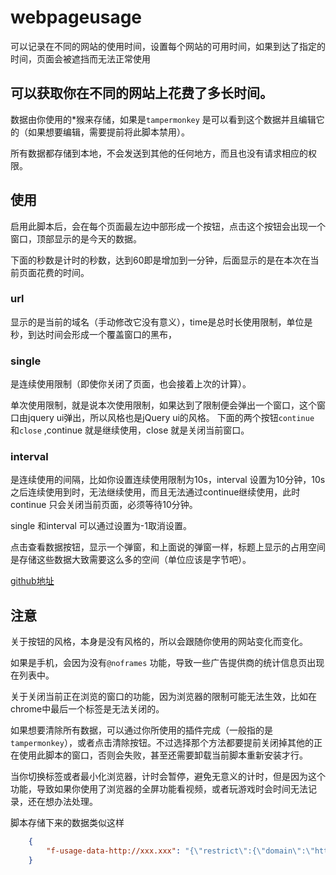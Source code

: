 # webpageusage
可以记录在不同的网站的使用时间，设置每个网站的可用时间，如果到达了指定的时间，页面会被遮挡而无法正常使用

## 可以获取你在不同的网站上花费了多长时间。

数据由你使用的*猴来存储，如果是`tampermonkey` 是可以看到这个数据并且编辑它的（如果想要编辑，需要提前将此脚本禁用）。

所有数据都存储到本地，不会发送到其他的任何地方，而且也没有请求相应的权限。

## 使用

启用此脚本后，会在每个页面最左边中部形成一个按钮，点击这个按钮会出现一个窗口，顶部显示的是今天的数据。

下面的秒数是计时的秒数，达到60即是增加到一分钟，后面显示的是在本次在当前页面花费的时间。

### url
显示的是当前的域名（手动修改它没有意义），time是总时长使用限制，单位是秒，到达时间会形成一个覆盖窗口的黑布，

### single 
是连续使用限制（即使你关闭了页面，也会接着上次的计算）。

单次使用限制，就是说本次使用限制，如果达到了限制便会弹出一个窗口，这个窗口由jquery ui弹出，所以风格也是jQuery ui的风格。
下面的两个按钮`continue` 和`close` ,continue 就是继续使用，close 就是关闭当前窗口。

### interval
 是连续使用的间隔，比如你设置连续使用限制为10s，interval 设置为10分钟，10s之后连续使用到时，无法继续使用，而且无法通过continue继续使用，此时continue 只会关闭当前页面，必须等待10分钟。

single 和interval 可以通过设置为-1取消设置。



点击查看数据按钮，显示一个弹窗，和上面说的弹窗一样，标题上显示的占用空间是存储这些数据大致需要这么多的空间（单位应该是字节吧）。

[github地址](https://github.com/lavaf/webpageusage)

## 注意

关于按钮的风格，本身是没有风格的，所以会跟随你使用的网站变化而变化。

如果是手机，会因为没有`@noframes` 功能，导致一些广告提供商的统计信息页出现在列表中。

关于关闭当前正在浏览的窗口的功能，因为浏览器的限制可能无法生效，比如在chrome中最后一个标签是无法关闭的。

如果想要清除所有数据，可以通过你所使用的插件完成（一般指的是`tampermonkey`），或者点击清除按钮。不过选择那个方法都要提前关闭掉其他的正在使用此脚本的窗口，否则会失败，甚至还需要卸载当前脚本重新安装才行。

当你切换标签或者最小化浏览器，计时会暂停，避免无意义的计时，但是因为这个功能，导致如果你使用了浏览器的全屏功能看视频，或者玩游戏时会时间无法记录，还在想办法处理。

脚本存储下来的数据类似这样
```json
    {
        "f-usage-data-http://xxx.xxx": "{\"restrict\":{\"domain\":\"http://192.168.2.101:8080\",\"single\":600},\"statistics\":{\"domain\":\"http://192.168.2.101:8080\",\"data\":[{\"year\":2020,\"month\":4,\"day\":21,\"time\":4372},{\"year\":2020,\"month\":4,\"day\":22,\"time\":762},{\"year\":2020,\"month\":4,\"day\":27,\"time\":3690}]}}"
    }   
```

